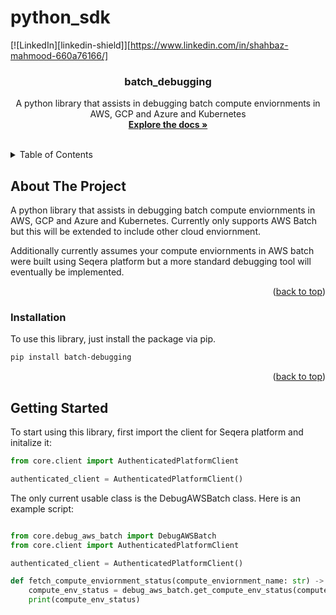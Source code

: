 # python_sdk
[![LinkedIn][linkedin-shield]][https://www.linkedin.com/in/shahbaz-mahmood-660a76166/]



<h3 align="center">batch_debugging</h3>

  <p align="center">
    A python library that assists in debugging batch compute enviornments in AWS, GCP and Azure and Kubernetes
    <br />
    <a href="https://github.com/Shahbaz-mahmood123/batch-debugging"><strong>Explore the docs »</strong></a>
    <br />
    <br />
    <!-- <a href="https://github.com/github_username/repo_name">View Demo</a>
    ·
    <a href="https://github.com/github_username/repo_name/issues">Report Bug</a>
    ·
    <a href="https://github.com/github_username/repo_name/issues">Request Feature</a> -->
  </p>
</div>


<!-- TABLE OF CONTENTS -->
<details>
  <summary>Table of Contents</summary>
  <ol>
    <li>
      <a href="#about-the-project">About The Project</a>
      <ul>
        <li><a href="#built-with">Built With</a></li>
      </ul>
    </li>
    <li>
      <a href="#installation">Getting Started</a>
      <ul>
        <li><a href="#getting-started">Installation</a></li>
        <!-- <li><a href="#prerequisites">Prerequisites</a></li> -->
      </ul>
    </li>
    <li><a href="#usage">Usage</a></li>
    <!-- <li><a href="#roadmap">Roadmap</a></li>
    <li><a href="#contributing">Contributing</a></li>
    <li><a href="#license">License</a></li> -->
    <li><a href="#contact">Contact</a></li>
    <!-- <li><a href="#acknowledgments">Acknowledgments</a></li> -->
  </ol>
</details>


<!-- ABOUT THE PROJECT -->
## About The Project

<!-- [![Product Name Screen Shot][product-screenshot]](https://example.com) -->

A python library that assists in debugging batch compute enviornments in AWS, GCP and Azure and Kubernetes. Currently only supports AWS Batch but this will be extended to include other cloud enviornment. 

Additionally currently assumes your compute enviornments in AWS batch were built using Seqera platform but a more standard debugging tool will eventually be implemented.
<p align="right">(<a href="#readme-top">back to top</a>)</p>


### Installation

To use this library, just install the package via pip. 

```sh
pip install batch-debugging
```

<p align="right">(<a href="#readme-top">back to top</a>)</p>

<!-- GETTING STARTED -->
## Getting Started

To start using this library, first import the client for Seqera platform and initalize it:

```python 
from core.client import AuthenticatedPlatformClient

authenticated_client = AuthenticatedPlatformClient()

```

The only current usable class is the DebugAWSBatch class. Here is an example script:

```python

from core.debug_aws_batch import DebugAWSBatch
from core.client import AuthenticatedPlatformClient

authenticated_client = AuthenticatedPlatformClient()

def fetch_compute_enviornment_status(compute_enviornment_name: str) -> None
    compute_env_status = debug_aws_batch.get_compute_env_status(compute_enviornment_name)
    print(compute_env_status)
```

<!-- ### Prerequisites

This is an example of how to list things you need to use the software and how to install them.
* npm
  ```sh
  npm install npm@latest -g
  ```
 -->
